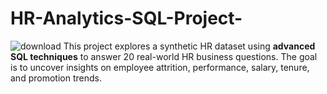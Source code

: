 # HR-Analytics-SQL-Project-
![download](https://github.com/user-attachments/assets/752f41b5-64d7-4108-93b9-ba601c5e25e5)
This project explores a synthetic HR dataset using **advanced SQL techniques** to answer 20 real-world HR business questions. The goal is to uncover insights on employee attrition, performance, salary, tenure, and promotion trends.
